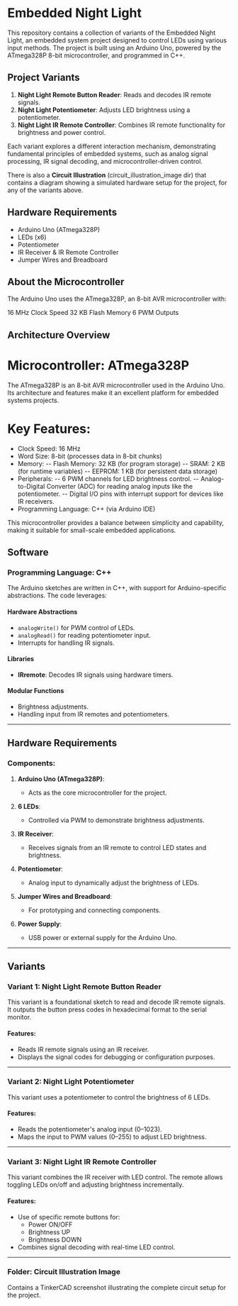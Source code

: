 # Embedded Night Light

This repository contains a collection of variants of the Embedded Night Light, an embedded system project designed to control LEDs using various input methods. The project is built using an Arduino Uno, powered by the ATmega328P 8-bit microcontroller, and programmed in C++.

## Project Variants
1. **Night Light Remote Button Reader**: Reads and decodes IR remote signals.
2. **Night Light Potentiometer**: Adjusts LED brightness using a potentiometer.
3. **Night Light IR Remote Controller**: Combines IR remote functionality for brightness and power control.

Each variant explores a different interaction mechanism, demonstrating fundamental principles of embedded systems, such as analog signal processing, IR signal decoding, and microcontroller-driven control.

There is also a **Circuit Illustration** (circuit_illustration_image dir) that contains a diagram showing a simulated hardware setup for the project, for any of the variants above.

## Hardware Requirements
- Arduino Uno (ATmega328P)
- LEDs (x6)
- Potentiometer
- IR Receiver & IR Remote Controller
- Jumper Wires and Breadboard

## About the Microcontroller

The Arduino Uno uses the ATmega328P, an 8-bit AVR microcontroller with:

16 MHz Clock Speed
32 KB Flash Memory
6 PWM Outputs

## Architecture Overview

# Microcontroller: ATmega328P

The ATmega328P is an 8-bit AVR microcontroller used in the Arduino Uno. Its architecture and features make it an excellent platform for embedded systems projects.

# Key Features:

- Clock Speed: 16 MHz
- Word Size: 8-bit (processes data in 8-bit chunks)
- Memory:
-- Flash Memory: 32 KB (for program storage)
-- SRAM: 2 KB (for runtime variables)
-- EEPROM: 1 KB (for persistent data storage)
- Peripherals:
-- 6 PWM channels for LED brightness control.
-- Analog-to-Digital Converter (ADC) for reading analog inputs like the potentiometer.
-- Digital I/O pins with interrupt support for devices like IR receivers.
- Programming Language: C++ (via Arduino IDE)

This microcontroller provides a balance between simplicity and capability, making it suitable for small-scale embedded applications.

## Software

### Programming Language: C++
The Arduino sketches are written in C++, with support for Arduino-specific abstractions. The code leverages:

#### **Hardware Abstractions**
- `analogWrite()` for PWM control of LEDs.
- `analogRead()` for reading potentiometer input.
- Interrupts for handling IR signals.

#### **Libraries**
- **IRremote**: Decodes IR signals using hardware timers.

#### **Modular Functions**
- Brightness adjustments.
- Handling input from IR remotes and potentiometers.

---

## Hardware Requirements

### Components:
1. **Arduino Uno (ATmega328P)**:
   - Acts as the core microcontroller for the project.

2. **6 LEDs**:
   - Controlled via PWM to demonstrate brightness adjustments.

3. **IR Receiver**:
   - Receives signals from an IR remote to control LED states and brightness.

4. **Potentiometer**:
   - Analog input to dynamically adjust the brightness of LEDs.

5. **Jumper Wires and Breadboard**:
   - For prototyping and connecting components.

6. **Power Supply**:
   - USB power or external supply for the Arduino Uno.

---

## Variants

### **Variant 1: Night Light Remote Button Reader**
This variant is a foundational sketch to read and decode IR remote signals. It outputs the button press codes in hexadecimal format to the serial monitor.

#### **Features:**
- Reads IR remote signals using an IR receiver.
- Displays the signal codes for debugging or configuration purposes.

---

### **Variant 2: Night Light Potentiometer**
This variant uses a potentiometer to control the brightness of 6 LEDs.

#### **Features:**
- Reads the potentiometer's analog input (0–1023).
- Maps the input to PWM values (0–255) to adjust LED brightness.

---

### **Variant 3: Night Light IR Remote Controller**
This variant combines the IR receiver with LED control. The remote allows toggling LEDs on/off and adjusting brightness incrementally.

#### **Features:**
- Use of specific remote buttons for:
  - Power ON/OFF
  - Brightness UP
  - Brightness DOWN
- Combines signal decoding with real-time LED control.

---

### **Folder: Circuit Illustration Image**
Contains a TinkerCAD screenshot illustrating the complete circuit setup for the project.
